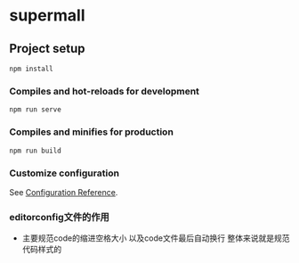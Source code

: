 # supermall

## Project setup
```
npm install
```

### Compiles and hot-reloads for development
```
npm run serve
```

### Compiles and minifies for production
```
npm run build
```

### Customize configuration
See [Configuration Reference](https://cli.vuejs.org/config/).

### editorconfig文件的作用
* 主要规范code的缩进空格大小 以及code文件最后自动换行 整体来说就是规范代码样式的
